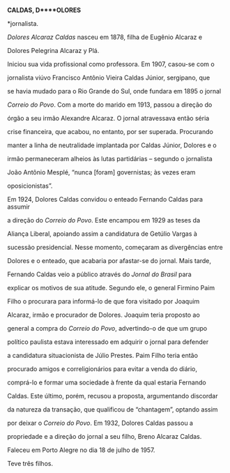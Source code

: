 **CALDAS, D****OLORES**



\*jornalista.



*Dolores Alcaraz Caldas* nasceu em 1878, filha de Eugênio Alcaraz e

Dolores Pelegrina Alcaraz y Plá.



Iniciou sua vida profissional como professora. Em 1907, casou-se com o

jornalista viúvo Francisco Antônio Vieira Caldas Júnior, sergipano, que

se havia mudado para o Rio Grande do Sul, onde fundara em 1895 o jornal

*Correio do Povo*. Com a morte do marido em 1913, passou a direção do

órgão a seu irmão Alexandre Alcaraz. O jornal atravessava então séria

crise financeira, que acabou, no entanto, por ser superada. Procurando

manter a linha de neutralidade implantada por Caldas Júnior, Dolores e o

irmão permaneceram alheios às lutas partidárias – segundo o jornalista

João Antônio Mesplé, “nunca [foram] governistas; às vezes eram

oposicionistas”.



Em 1924, Dolores Caldas convidou o enteado Fernando Caldas para assumir

a direção do *Correio do Povo*. Este encampou em 1929 as teses da

Aliança Liberal, apoiando assim a candidatura de Getúlio Vargas à

sucessão presidencial. Nesse momento, começaram as divergências entre

Dolores e o enteado, que acabaria por afastar-se do jornal. Mais tarde,

Fernando Caldas veio a público através do *Jornal do Brasil* para

explicar os motivos de sua atitude. Segundo ele, o general Firmino Paim

Filho o procurara para informá-lo de que fora visitado por Joaquim

Alcaraz, irmão e procurador de Dolores. Joaquim teria proposto ao

general a compra do *Correio do Povo*, advertindo-o de que um grupo

político paulista estava interessado em adquirir o jornal para defender

a candidatura situacionista de Júlio Prestes. Paim Filho teria então

procurado amigos e correligionários para evitar a venda do diário,

comprá-lo e formar uma sociedade à frente da qual estaria Fernando

Caldas. Este último, porém, recusou a proposta, argumentando discordar

da natureza da transação, que qualificou de “chantagem”, optando assim

por deixar o *Correio do Povo*. Em 1932, Dolores Caldas passou a

propriedade e a direção do jornal a seu filho, Breno Alcaraz Caldas.



Faleceu em Porto Alegre no dia 18 de julho de 1957.



Teve três filhos.



